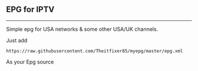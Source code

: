 ## EPG for IPTV ##
------------------

Simple epg for USA networks & some other USA/UK channels. 

Just add
	
 	https://raw.githubusercontent.com/Theitfixer85/myepg/master/epg.xml
		

As your Epg source



